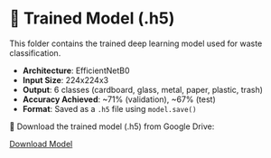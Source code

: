 # 🤖 Trained Model (.h5)

This folder contains the trained deep learning model used for waste classification.

- **Architecture**: EfficientNetB0
- **Input Size**: 224x224x3
- **Output**: 6 classes (cardboard, glass, metal, paper, plastic, trash)
- **Accuracy Achieved**: ~71% (validation), ~67% (test)
- **Format**: Saved as a `.h5` file using `model.save()`


🔗 Download the trained model (.h5) from Google Drive:

[Download Model](https://drive.google.com/file/d/1lOMha3wCnn2NwsqzvXYHnwEMG2lH4Vtx/view?usp=sharing)
